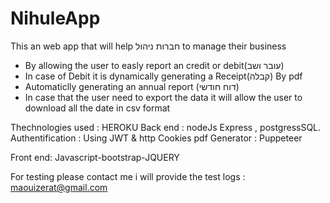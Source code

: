# NihuleApp
This an web app that will help חברות ניהול to manage their business 
- By allowing the user to easly report an credit or debit(עובר ושב) 
- In case of Debit it is dynamically generating a Receipt(קבלה) By pdf
- Automaticlly generating an annual report (דוח חודשי)
- In case that the user need to export the data it will allow the user to download all the date in csv format

Thechnologies used :
HEROKU
Back end : nodeJs Express , postgressSQL.
Authentification : Using JWT & http Cookies
pdf Generator : Puppeteer

Front end:
Javascript-bootstrap-JQUERY

For testing please contact me i will provide the test logs : maouizerat@gmail.com


